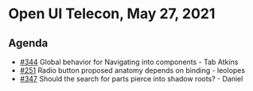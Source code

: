 # Open UI Telecon, May 27, 2021

## Agenda
- [#344](https://github.com/openui/open-ui/issues/344) Global behavior for Navigating into components - Tab Atkins
- [#251](https://github.com/openui/open-ui/issues/251#issuecomment-839330098) Radio button proposed anatomy depends on binding - leolopes
- [#347](https://github.com/openui/open-ui/issues/347) Should the search for parts pierce into shadow roots? - Daniel
